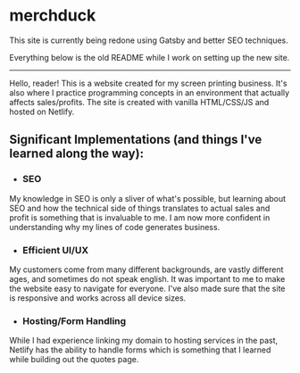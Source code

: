 # merchduck

This site is currently being redone using Gatsby and better SEO techniques.

Everything below is the old README while I work on setting up the new site.
___




Hello, reader! This is a website created for my screen printing business. It's also where I practice programming concepts in an environment that actually affects sales/profits. The site is created with vanilla HTML/CSS/JS and hosted on Netlify.

## Significant Implementations (and things I've learned along the way):

- ### SEO
My knowledge in SEO is only a sliver of what's possible, but learning about SEO and how the technical side of things translates to actual sales and profit is something that is invaluable to me. I am now more confident in understanding why my lines of code generates business.

- ### Efficient UI/UX
My customers come from many different backgrounds, are vastly different ages, and sometimes do not speak english. It was important to me to make the website easy to navigate for everyone. I've also made sure that the site is responsive and works across all device sizes.

- ### Hosting/Form Handling
While I had experience linking my domain to hosting services in the past, Netlify has the ability to handle forms which is something that I learned while building out the quotes page.
